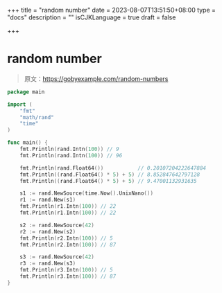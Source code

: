 +++
title = "random number"
date = 2023-08-07T13:51:50+08:00
type = "docs"
description = ""
isCJKLanguage = true
draft = false

+++



# random number

> 原文：https://gobyexample.com/random-numbers

```go
package main

import (
	"fmt"
	"math/rand"
	"time"
)

func main() {
	fmt.Println(rand.Intn(100)) // 9
	fmt.Println(rand.Intn(100)) // 96

	fmt.Println(rand.Float64())           // 0.20107204222647884
	fmt.Println((rand.Float64() * 5) + 5) // 8.852847642797128
	fmt.Println((rand.Float64() * 5) + 5) // 9.47001132931635

	s1 := rand.NewSource(time.Now().UnixNano())
	r1 := rand.New(s1)
	fmt.Println(r1.Intn(100)) // 22
	fmt.Println(r1.Intn(100)) // 22

	s2 := rand.NewSource(42)
	r2 := rand.New(s2)
	fmt.Println(r2.Intn(100)) // 5
	fmt.Println(r2.Intn(100)) // 87

	s3 := rand.NewSource(42)
	r3 := rand.New(s3)
	fmt.Println(r3.Intn(100)) // 5
	fmt.Println(r3.Intn(100)) // 87
}

```

